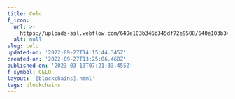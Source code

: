```yaml
---
title: Celo
f_icon:
  url: >-
    https://uploads-ssl.webflow.com/640e103b346b345df72e9508/640e103b346b3465222e9552_Celo.png
  alt: null
slug: celo
updated-on: '2022-09-27T14:15:44.345Z'
created-on: '2022-09-27T13:25:06.460Z'
published-on: '2023-03-13T07:21:33.455Z'
f_symbol: CELO
layout: '[blockchains].html'
tags: blockchains
---
```



